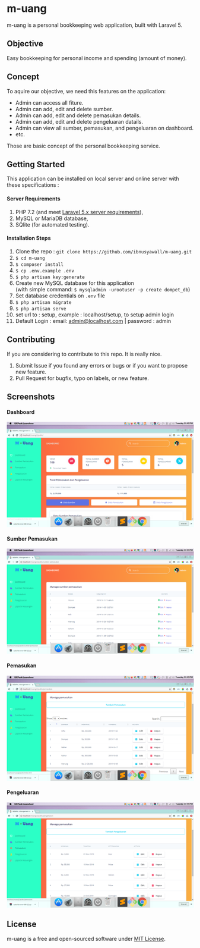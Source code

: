 # m-uang

m-uang is a personal bookkeeping web application, built with Laravel 5.

## Objective
Easy bookkeeping for personal income and spending (amount of money).

## Concept

To aquire our objective, we need this features on the application:

- Admin can access all fiture.
- Admin can add, edit and delete sumber.
- Admin can add, edit and delete pemasukan details.
- Admin can add, edit and delete pengeluaran datails.
- Admin can view all sumber, pemasukan, and pengeluaran on dashboard.
- etc.

Those are basic concept of the personal bookkeeping service.

## Getting Started
This application can be installed on local server and online server with these specifications :

#### Server Requirements
1. PHP 7.2 (and meet [Laravel 5.x server requirements](https://laravel.com/docs/6.x#server-requirements)),
2. MySQL or MariaDB database,
3. SQlite (for automated testing).

#### Installation Steps

1. Clone the repo : `git clone https://github.com/ibnusyawall/m-uang.git`
2. `$ cd m-uang`
3. `$ composer install`
4. `$ cp .env.example .env`
5. `$ php artisan key:generate`
6. Create new MySQL database for this application  
(with simple command: `$ mysqladmin -urootuser -p create dompet_db`)
7. Set database credentials on `.env` file
8. `$ php artisan migrate`
9. `$ php artisan serve`
10. set url to : setup, example : localhost/setup, to setup admin login
11. Default Login : email: admin@localhost.com | password : admin

## Contributing

If you are considering to contribute to this repo. It is really nice.

1. Submit Issue if you found any errors or bugs or if you want to propose new feature.
2. Pull Request for bugfix, typo on labels, or new feature.

## Screenshots

#### Dashboard

![Managemen Keuangan | m-uang](public/screenshot/Dashboard.png)

#### Sumber Pemasukan

![Managemen Keuangan | m-uang](public/screenshot/Sumber.png)

#### Pemasukan

![Managemen Keuangan | m-uang](public/screenshot/Pemasukan.png)

#### Pengeluaran

![Managemen Keuangan | m-uang](public/screenshot/Pengeluaran.png)

## License

m-uang is a free and open-sourced software under [MIT License](LICENSE).